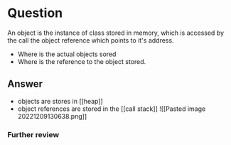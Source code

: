 # Question
An object is the instance of class stored in memory, which is accessed by the call the object reference which points to it's address.
- Where is the actual objects sored 
- Where is the reference to the object stored.
## Answer
- objects are stores in [[heap]]
- object references are stored in the [[call stack]]
![[Pasted image 20221209130638.png]]
### Further review
